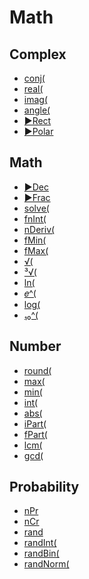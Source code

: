 # Math


## Complex

 * <a href="../tokens/conj(.md" title="0xBB25">conj(</a>
 * <a href="../tokens/real(.md" title="0xBB26">real(</a>
 * <a href="../tokens/imag(.md" title="0xBB27">imag(</a>
 * <a href="../tokens/angle(.md" title="0xBB28">angle(</a>
 * <a href="../tokens/►Rect.md" title="0xBB2F">►Rect</a>
 * <a href="../tokens/►Polar.md" title="0xBB30">►Polar</a>

## Math

 * <a href="../tokens/►Dec.md" title="0x02">►Dec</a>
 * <a href="../tokens/►Frac.md" title="0x03">►Frac</a>
 * <a href="../tokens/solve(.md" title="0x22">solve(</a>
 * <a href="../tokens/fnInt(.md" title="0x24">fnInt(</a>
 * <a href="../tokens/nDeriv(.md" title="0x25">nDeriv(</a>
 * <a href="../tokens/fMin(.md" title="0x27">fMin(</a>
 * <a href="../tokens/fMax(.md" title="0x28">fMax(</a>
 * <a href="../tokens/√(.md" title="0xBC">√(</a>
 * <a href="../tokens/³√(.md" title="0xBD">³√(</a>
 * <a href="../tokens/ln(.md" title="0xBE">ln(</a>
 * <a href="../tokens/𝑒^(.md" title="0xBF">𝑒^(</a>
 * <a href="../tokens/log(.md" title="0xC0">log(</a>
 * <a href="../tokens/₁₀^(.md" title="0xC1">₁₀^(</a>

## Number

 * <a href="../tokens/round(.md" title="0x12">round(</a>
 * <a href="../tokens/max(.md" title="0x19">max(</a>
 * <a href="../tokens/min(.md" title="0x1A">min(</a>
 * <a href="../tokens/int(.md" title="0xB1">int(</a>
 * <a href="../tokens/abs(.md" title="0xB2">abs(</a>
 * <a href="../tokens/iPart(.md" title="0xB9">iPart(</a>
 * <a href="../tokens/fPart(.md" title="0xBA">fPart(</a>
 * <a href="../tokens/lcm(.md" title="0xBB08">lcm(</a>
 * <a href="../tokens/gcd(.md" title="0xBB09">gcd(</a>

## Probability

 * <a href="../tokens/ nPr.md" title="0x94"> nPr </a>
 * <a href="../tokens/ nCr.md" title="0x95"> nCr </a>
 * <a href="../tokens/rand.md" title="0xAB">rand</a>
 * <a href="../tokens/randInt(.md" title="0xBB0A">randInt(</a>
 * <a href="../tokens/randBin(.md" title="0xBB0B">randBin(</a>
 * <a href="../tokens/randNorm(.md" title="0xBB1F">randNorm(</a>


